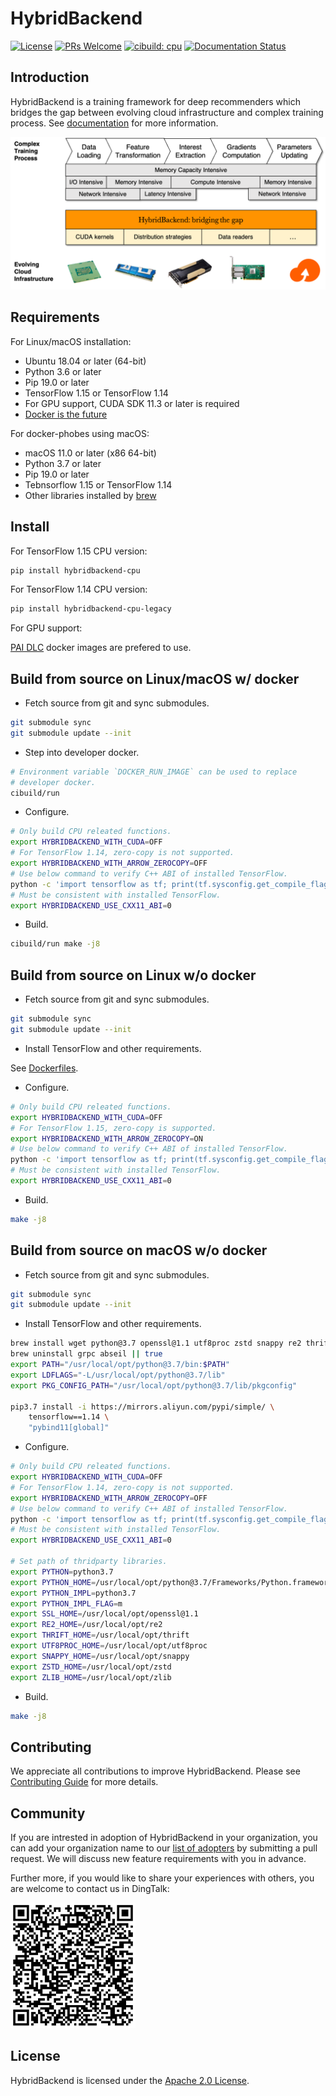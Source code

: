 # HybridBackend

[![License](https://img.shields.io/badge/License-Apache%202.0-blue.svg)](https://opensource.org/licenses/Apache-2.0)
[![PRs Welcome](https://img.shields.io/badge/PRs-welcome-brightgreen.svg?style=flat-square)](http://makeapullrequest.com)
[![cibuild: cpu](https://github.com/alibaba/HybridBackend/actions/workflows/cpu-cibuild.yaml/badge.svg?branch=main&event=push)](https://github.com/alibaba/HybridBackend/actions/workflows/cpu-cibuild.yaml)
[![Documentation Status](https://readthedocs.org/projects/hybridbackend/badge/?version=latest)](https://hybridbackend.readthedocs.io/en/latest/?badge=latest)

## Introduction

HybridBackend is a training framework for deep recommenders which bridges the
gap between evolving cloud infrastructure and complex training process. See
[documentation](https://hybridbackend.readthedocs.io/en/latest/) for more
information.

![bridging](images/bridging_the_gap.png)

## Requirements

For Linux/macOS installation:

- Ubuntu 18.04 or later (64-bit)
- Python 3.6 or later
- Pip 19.0 or later
- TensorFlow 1.15 or TensorFlow 1.14
- For GPU support, CUDA SDK 11.3 or later is required
- [Docker is the future](https://docs.docker.com/engine/install/)

For docker-phobes using macOS:

- macOS 11.0 or later (x86 64-bit)
- Python 3.7 or later
- Pip 19.0 or later
- Tebnsorflow 1.15 or TensorFlow 1.14
- Other libraries installed by [brew](https://brew.sh/)

## Install

For TensorFlow 1.15 CPU version:

```bash
pip install hybridbackend-cpu
```

For TensorFlow 1.14 CPU version:

```bash
pip install hybridbackend-cpu-legacy
```

For GPU support:

[PAI DLC](https://www.aliyun.com/activity/bigdata/pai-dlc) docker images are
prefered to use.

## Build from source on Linux/macOS w/ docker

- Fetch source from git and sync submodules.

```bash
git submodule sync
git submodule update --init
```

- Step into developer docker.

```bash
# Environment variable `DOCKER_RUN_IMAGE` can be used to replace
# developer docker.
cibuild/run
```

- Configure.

```bash
# Only build CPU releated functions.
export HYBRIDBACKEND_WITH_CUDA=OFF
# For TensorFlow 1.14, zero-copy is not supported.
export HYBRIDBACKEND_WITH_ARROW_ZEROCOPY=OFF
# Use below command to verify C++ ABI of installed TensorFlow.
python -c 'import tensorflow as tf; print(tf.sysconfig.get_compile_flags())'
# Must be consistent with installed TensorFlow.
export HYBRIDBACKEND_USE_CXX11_ABI=0
```

- Build.

```bash
cibuild/run make -j8
```

## Build from source on Linux w/o docker

- Fetch source from git and sync submodules.

```bash
git submodule sync
git submodule update --init
```

- Install TensorFlow and other requirements.

See [Dockerfiles](cibuild/dockerfiles/).

- Configure.

```bash
# Only build CPU releated functions.
export HYBRIDBACKEND_WITH_CUDA=OFF
# For TensorFlow 1.15, zero-copy is supported.
export HYBRIDBACKEND_WITH_ARROW_ZEROCOPY=ON
# Use below command to verify C++ ABI of installed TensorFlow.
python -c 'import tensorflow as tf; print(tf.sysconfig.get_compile_flags())'
# Must be consistent with installed TensorFlow.
export HYBRIDBACKEND_USE_CXX11_ABI=0
```

- Build.

```bash
make -j8
```

## Build from source on macOS w/o docker

- Fetch source from git and sync submodules.

```bash
git submodule sync
git submodule update --init
```

- Install TensorFlow and other requirements.

```bash
brew install wget python@3.7 openssl@1.1 utf8proc zstd snappy re2 thrift zlib
brew uninstall grpc abseil || true
export PATH="/usr/local/opt/python@3.7/bin:$PATH"
export LDFLAGS="-L/usr/local/opt/python@3.7/lib"
export PKG_CONFIG_PATH="/usr/local/opt/python@3.7/lib/pkgconfig"

pip3.7 install -i https://mirrors.aliyun.com/pypi/simple/ \
    tensorflow==1.14 \
    "pybind11[global]"
```

- Configure.

```bash
# Only build CPU releated functions.
export HYBRIDBACKEND_WITH_CUDA=OFF
# For TensorFlow 1.14, zero-copy is not supported.
export HYBRIDBACKEND_WITH_ARROW_ZEROCOPY=OFF
# Use below command to verify C++ ABI of installed TensorFlow.
python -c 'import tensorflow as tf; print(tf.sysconfig.get_compile_flags())'
# Must be consistent with installed TensorFlow.
export HYBRIDBACKEND_USE_CXX11_ABI=0

# Set path of thridparty libraries.
export PYTHON=python3.7
export PYTHON_HOME=/usr/local/opt/python@3.7/Frameworks/Python.framework/Versions/Current
export PYTHON_IMPL=python3.7
export PYTHON_IMPL_FLAG=m
export SSL_HOME=/usr/local/opt/openssl@1.1
export RE2_HOME=/usr/local/opt/re2
export THRIFT_HOME=/usr/local/opt/thrift
export UTF8PROC_HOME=/usr/local/opt/utf8proc
export SNAPPY_HOME=/usr/local/opt/snappy
export ZSTD_HOME=/usr/local/opt/zstd
export ZLIB_HOME=/usr/local/opt/zlib
```

- Build.

```bash
make -j8
```

## Contributing

We appreciate all contributions to improve HybridBackend. Please see
[Contributing Guide](CONTRIBUTING.md) for more details.

## Community

If you are intrested in adoption of HybridBackend in your organization, you can
add your organization name to our [list of adopters](ADOPTERS.md) by submitting
a pull request. We will discuss new feature requirements with you in advance.

Further more, if you would like to share your experiences with others, you are
welcome to contact us in DingTalk:

<img src="images/hbcommunity.png" alt="community" width="200"/>

## License

HybridBackend is licensed under the [Apache 2.0 License](LICENSE).
